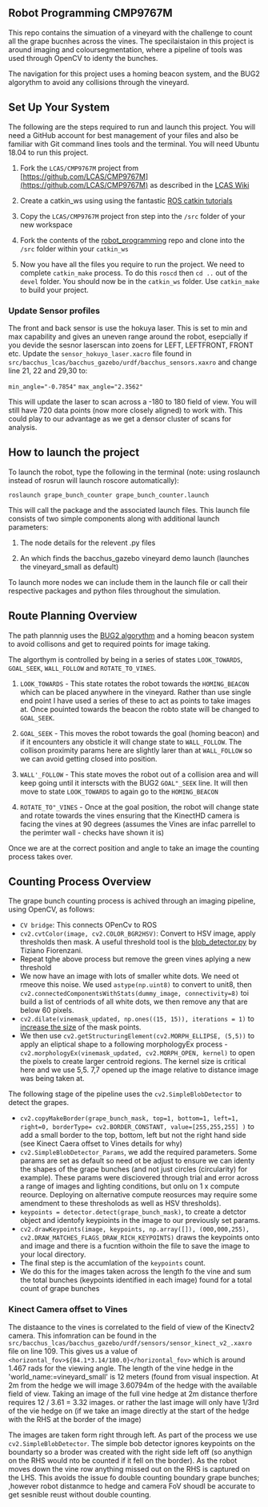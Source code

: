 <!-- 
Author:     Garry Clawson
Date:       26th Jan 2022
Module:     CMP9767M Robotic Programming
Assignment: Assignment 1 - Grapebunch Detection  
Version:    0.1.0  

Comments:
As part of the presentation requirement I will be branching this repo and using the README.md file as a presentation area, with visuals and videos to present my project.  This will be on a FORK called ASSIGN_1_PRESENTATION. I will then merge this into the MAIN afetr the presentation has taken place. This will then allow other users to have much more detail about the project. I am noting this because you will see COMMITs after submission but prior to the presentation to the rep but only on the ASSIGN_1_PRESENTATION branch. The MAIN banch will be the submitted code base and README.md.
 -->


## Robot Programming CMP9767M

This repo contains the simuation of a vineyard with the challenge to count all the grape bucnhes across the vines. The specilaistaion in this project is around imaging and coloursegmentation, where a pipeline of tools was used through OpenCV to identy the bunches. 

The navigation for this project uses a homing beacon system, and the BUG2 algorythm to avoid any collisions through the vineyard. 

## Set Up Your System

The following are the steps required to run and launch this project. You will need a GitHub account for best management of your files and also be familiar with Git command lines tools and the terminal. You will need Ubuntu 18.04 to run this project.

1. Fork the `LCAS/CMP9767M` project from [https://github.com/LCAS/CMP9767M](https://github.com/LCAS/CMP9767M) as described in the [LCAS Wiki](https://github.com/LCAS/CMP9767M/wiki/Workshop-1---Introduction-and-ROS-Basics)

1. Create a catkin_ws using using the fantastic [ROS catkin tutorials](http://wiki.ros.org/catkin/Tutorials/create_a_workspace)

1. Copy the `LCAS/CMP9767M` project fron step into the `/src` folder of your new workspace

1. Fork the contents of the [robot_programming](https://github.com/garry-clawson/robot_programming) repo and clone into the `/src` folder within your `catkin_ws`

1. Now you have all the files you require to run the project. We need to complete `catkin_make` process. To do this `roscd` then `cd ..` out of the `devel` folder. You should now be in the `catkin_ws` folder.  Use `catkin_make` to build your project.


### Update Sensor profiles

The front and back sensor is use the hokuya laser. This is set to min and max capability and gives an uneven range around the robot, esepcially if you devide the sesnor laserscan into zoens for LEFT, LEFTFRONT, FRONT etc.
Update the `sensor_hokuyo_laser.xacro` file found in `src/bacchus_lcas/bacchus_gazebo/urdf/bacchus_sensors.xaxro` and change line 21, 22 and 29,30 to:

`min_angle="-0.7854"`
`max_angle="2.3562"`

This will update the laser to scan across a -180 to 180 field of view. You will still have 720 data points (now more closely aligned) to work with. This could play to our advantage as we get a densor cluster of scans for analysis.

## How to launch the project

To launch the robot, type the following in the terminal (note: using roslaunch instead of rosrun will launch roscore automatically):

`roslaunch grape_bunch_counter grape_bunch_counter.launch`

This will call the package and the associated launch files. This launch file consists of two simple components along with additional launch parameters:

1) The node details for the relevent .py files

2) An <include> which finds the bacchus_gazebo vineyard demo launch (launches the vineyard_small as default)

To launch more nodes we can include them in the launch file or call their respective packages and python files throughout the simulation.


## Route Planning Overview

The path plannnig uses the [BUG2 algorythm](https://automaticaddison.com/the-bug2-algorithm-for-robot-motion-planning/) and a homing beacon system to avoid collisons and get to required points for image taking. 

The algorthym is controlled by being in a series of states `LOOK_TOWARDS`, `GOAL_SEEK`, `WALL_FOLLOW` and `ROTATE_TO_VINES`. 

1. `LOOK_TOWARDS` - This state rotates the robot towards the `HOMING_BEACON` which can be placed anywhere in the vineyard. Rather than use single end point I have used a series of these to act as points to take images at. Once pouinted towards the beacon the robto state will be changed to `GOAL_SEEK`.

1. `GOAL_SEEK` - This moves the robot towards the goal (homing beacon) and if it encounters any obsticle it will change state to `WALL_FOLLOW`. The collison proximity params here are slightly larer than at `WALL_FOLLOW` so we can avoid getting closed into position. 

1. `WALL'_FOLLOW` - This state moves the robot out of a collision area and will keep going until it interscts with the BUG2 `GOAL"_SEEK` line. It will then move to state `LOOK_TOWARDS` to again go to the `HOMING_BEACON`

1. `ROTATE_TO"_VINES` - Once at the goal position, the robot will change state and rotate towards the vines ensuring that the KinectHD camera is facing the vines at 90 degrees (assumes the Vines are infac parrellel to the perimter wall - checks have shown it is)

Once we are at the correct position and angle to take an image the counting process takes over. 


## Counting Process Overview

The grape bunch counting process is achived through an imaging pipeline, using OpenCV, as follows:

- `CV bridge`: This connects OPenCv to ROS
- `cv2.cvtColor(image, cv2.COLOR_BGR2HSV)`: Convert to HSV image, apply thresholds then mask. A useful threshold tool is the [blob_detector.py](https://github.com/tizianofiorenzani/ros_tutorials/blob/master/opencv/include/blob_detector.py) by Tiziano Fiorenzani.
- Repeat tghe above process but remove the green vines aplying a new threshold
- We now have an image with lots of smaller white dots. We need ot rmeove this noise. We used `astype(np.uint8)` to convert to unit8, then `cv2.connectedComponentsWithStats(dummy_image, connectivity=8)` toi build a list of centriods of all white dots, we then remove any that are below 60 pixels. 
- `cv2.dilate(vinemask_updated, np.ones((15, 15)), iterations = 1)` to [increase the size](https://opencv24-python-tutorials.readthedocs.io/en/latest/py_tutorials/py_imgproc/py_morphological_ops/py_morphological_ops.html) of the mask points. 
- We then use `cv2.getStructuringElement(cv2.MORPH_ELLIPSE, (5,5))` to apply an eliptical shape to a following morphologyEx process
-`cv2.morphologyEx(vinemask_updated, cv2.MORPH_OPEN, kernel)` to open the pixels to create larger centroid regions. The kernel size is critical here and we use 5,5. 7,7 opened up the image relative to distance image was being taken at.

The following stage of the pipeline uses the `cv2.SimpleBlobDetector` to detect the grapes.

- `cv2.copyMakeBorder(grape_bunch_mask, top=1, bottom=1, left=1, right=0, borderType= cv2.BORDER_CONSTANT, value=[255,255,255] )` to add a small border to the top, bottom, left but not the right hand side (see Kinect Caera offset to Vines details for why)
- `cv2.SimpleBlobDetector_Params`, we add the required parameters. Some params are set as default so need ot be adjust to ensure we can identy the shapes of the grape bunches (and not just circles (circularity) for example). These params were disciovered through trial and error across a range of images and lighting conditions, but onlu on 1 x compute reource. Deploying on alternative compute reosurces may require some amendment to these thresholods as well as HSV thresholds). 
- `keypoints = detector.detect(grape_bunch_mask)`, to create a detctor object and identofy keypioints in the image to our previously set params.
- `cv2.drawKeypoints(image, keypoints, np.array([]), (000,000,255), cv2.DRAW_MATCHES_FLAGS_DRAW_RICH_KEYPOINTS)` draws the keypoints onto and image and there is a fucntion withoin the file to save the image to your local directory. 
- The final step is the accumlation of the `keypoints` count. 
- We do this for the images taken across the length fo the vine and sum the total bunches (keypoints identified in each image) found for a total count of grape bunches

### Kinect Camera offset to Vines

The distaance to the vines is correlated to the field of view of the Kinectv2 camera. This infomration can be found in the `src/bacchus_lcas/bacchus_gazebo/urdf/sensors/sensor_kinect_v2_.xaxro` file on line 109. This gives us a value of `<horizontal_fov>${84.1*3.14/180.0}</horizontal_fov>` which is around 1.467 rads for the viewing angle. The length of the vine hedge in the 'world_name:=vineyard_small' is 12 meters (found from visual inspection. At 2m from the hedge we will image 3.60794m of the hedge with the available field of view. Taking an image of the full vine hedge at 2m distance therfore requires 12 / 3.61 = 3.32 images. or rather the last image will only have 1/3rd of the vie hedge on (if we take an image directly at the start of the hedge with the RHS at the border of the image)

The images are taken form right through left. As part of the process we use `cv2.SimpleBlobDetector`. The simple bob detector ignores keypoints on the boundarty so a broder was created with the right side left off (so anythign on the RHS would nto be counted if it fell on the border). As the robot moves down the vine row anything missed out on the RHS is captured on the LHS. This avoids the issue fo double counting boundary grape bunches; ,however robot distanmce to hedge and camera FoV shoudl be accurate to get sesnible reust without double counting.

